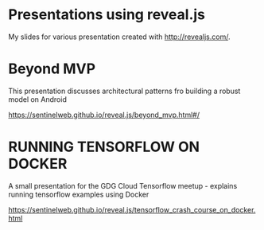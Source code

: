 # Presentations using reveal.js

My slides for various presentation created with http://revealjs.com/.

# Beyond MVP

This presentation discusses architectural patterns fro building a robust model on Android

https://sentinelweb.github.io/reveal.js/beyond_mvp.html#/

# RUNNING TENSORFLOW ON DOCKER

A small presentation for the GDG Cloud Tensorflow meetup - explains running tensorflow examples using Docker

https://sentinelweb.github.io/reveal.js/tensorflow_crash_course_on_docker.html
